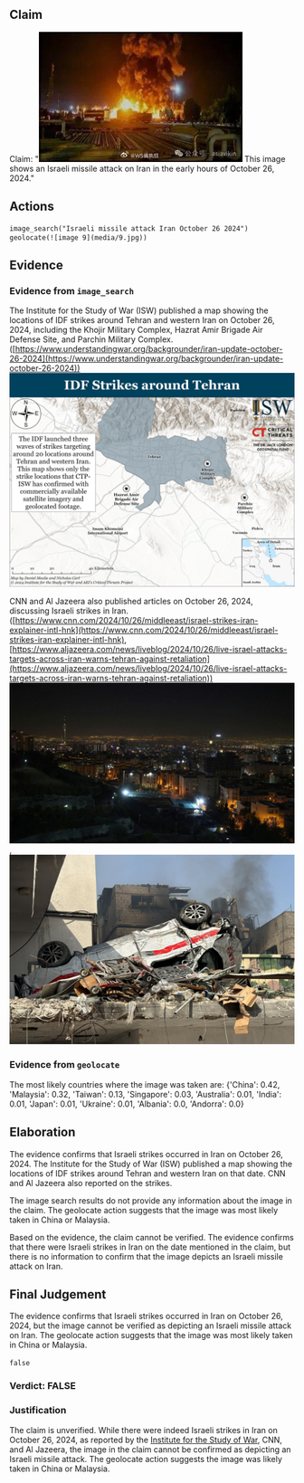 ## Claim
Claim: "![image 9](media/9.jpg) This image shows an Israeli missile attack on Iran in the early hours of October 26, 2024."

## Actions
```
image_search("Israeli missile attack Iran October 26 2024")
geolocate(![image 9](media/9.jpg))
```

## Evidence
### Evidence from `image_search`
The Institute for the Study of War (ISW) published a map showing the locations of IDF strikes around Tehran and western Iran on October 26, 2024, including the Khojir Military Complex, Hazrat Amir Brigade Air Defense Site, and Parchin Military Complex. ([https://www.understandingwar.org/backgrounder/iran-update-october-26-2024](https://www.understandingwar.org/backgrounder/iran-update-october-26-2024)) ![image 6927](media/2025-08-29_21-10-1756501849-721809.jpg)

CNN and Al Jazeera also published articles on October 26, 2024, discussing Israeli strikes in Iran. ([https://www.cnn.com/2024/10/26/middleeast/israel-strikes-iran-explainer-intl-hnk](https://www.cnn.com/2024/10/26/middleeast/israel-strikes-iran-explainer-intl-hnk), [https://www.aljazeera.com/news/liveblog/2024/10/26/live-israel-attacks-targets-across-iran-warns-tehran-against-retaliation](https://www.aljazeera.com/news/liveblog/2024/10/26/live-israel-attacks-targets-across-iran-warns-tehran-against-retaliation)) ![image 6928](media/2025-08-29_21-10-1756501850-121773.jpg), ![image 6929](media/2025-08-29_21-10-1756501850-652723.jpg)


### Evidence from `geolocate`
The most likely countries where the image was taken are: {'China': 0.42, 'Malaysia': 0.32, 'Taiwan': 0.13, 'Singapore': 0.03, 'Australia': 0.01, 'India': 0.01, 'Japan': 0.01, 'Ukraine': 0.01, 'Albania': 0.0, 'Andorra': 0.0}

## Elaboration
The evidence confirms that Israeli strikes occurred in Iran on October 26, 2024. The Institute for the Study of War (ISW) published a map showing the locations of IDF strikes around Tehran and western Iran on that date. CNN and Al Jazeera also reported on the strikes.

The image search results do not provide any information about the image in the claim. The geolocate action suggests that the image was most likely taken in China or Malaysia.

Based on the evidence, the claim cannot be verified. The evidence confirms that there were Israeli strikes in Iran on the date mentioned in the claim, but there is no information to confirm that the image depicts an Israeli missile attack on Iran.


## Final Judgement
The evidence confirms that Israeli strikes occurred in Iran on October 26, 2024, but the image cannot be verified as depicting an Israeli missile attack on Iran. The geolocate action suggests that the image was most likely taken in China or Malaysia.

`false`

### Verdict: FALSE

### Justification
The claim is unverified. While there were indeed Israeli strikes in Iran on October 26, 2024, as reported by the [Institute for the Study of War](https://www.understandingwar.org/backgrounder/iran-update-october-26-2024), CNN, and Al Jazeera, the image in the claim cannot be confirmed as depicting an Israeli missile attack. The geolocate action suggests the image was likely taken in China or Malaysia.
